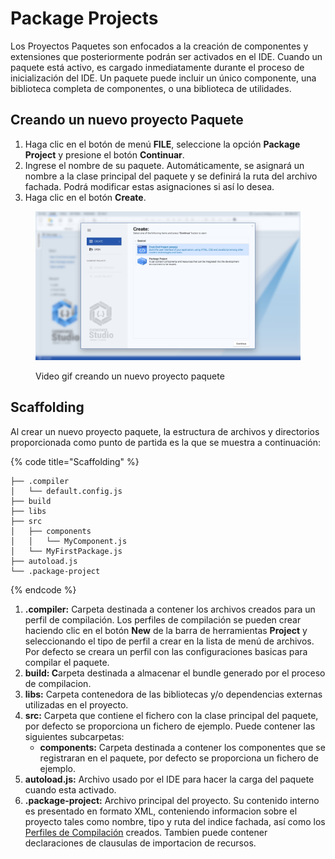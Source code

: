 # Package Projects

Los Proyectos Paquetes son enfocados a la creación de componentes y extensiones que posteriormente podrán ser activados en el IDE. Cuando un paquete está activo, es cargado inmediatamente durante el proceso de inicialización del IDE. Un paquete puede incluir un único componente, una biblioteca completa de componentes, o una biblioteca de utilidades.

## Creando un nuevo proyecto Paquete

1. Haga clic en el botón de menú **FILE**, seleccione la opción **Package Project** y presione el botón **Continuar**.
2. Ingrese el nombre de su paquete. Automáticamente, se asignará un nombre a la clase principal del paquete y se definirá la ruta del archivo fachada. Podrá modificar estas asignaciones si así lo desea.
3. Haga clic en el botón **Create**.

<figure><img src="../../.gitbook/assets/new_front_end_project.jpg" alt=""><figcaption><p>Video gif creando un nuevo proyecto paquete</p></figcaption></figure>

## Scaffolding

Al crear un nuevo proyecto paquete, la estructura de archivos y directorios proporcionada como punto de partida es la que se muestra a continuación:

{% code title="Scaffolding" %}
```
├── .compiler
│   └── default.config.js
├── build
├── libs
├── src
│   ├── components
│   │   └── MyComponent.js
│   └── MyFirstPackage.js
├── autoload.js
└── .package-project
```
{% endcode %}

1. **.compiler:** Carpeta destinada a contener los archivos creados para un perfil de compilación. Los perfiles de compilación se pueden crear haciendo clic en el botón **New** de la barra de herramientas **Project** y seleccionando el tipo de perfil a crear en la lista de menú de archivos. Por defecto se creara un perfil con las configuraciones basicas para compilar el paquete.
2. **build: C**arpeta destinada a almacenar el bundle generado por el proceso de compilacion.
3. **libs:** Carpeta contenedora de las bibliotecas y/o dependencias externas utilizadas en el proyecto.
4. **src:** Carpeta que contiene el fichero con la clase principal del paquete, por defecto se proporciona un fichero de ejemplo. Puede contener las siguientes subcarpetas:
   * **components:** Carpeta destinada a contener los componentes que se registraran en el paquete, por defecto se proporciona un fichero de ejemplo.
5. **autoload.js:** Archivo usado por el IDE para hacer la carga del paquete cuando esta activado.
6. **.package-project:** Archivo principal del proyecto. Su contenido interno es presentado en formato XML, conteniendo informacion sobre el proyecto tales como nombre, tipo y ruta del indice fachada, así como los [Perfiles de Compilación](https://emphaxy.gitbook.io/chemisweb-studio-docs/projects/files/compiler-profiles) creados. Tambien puede contener declaraciones de clausulas de importacion de recursos.
